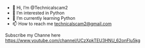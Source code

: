 - 👋 Hi, I’m @Technicalscam2
- 👀 I’m interested in Python
- 🌱 I’m currently learning Python
- 📫 How to reach me technicalscam2@gmail.com

<!---
Technicalscam2/Technicalscam2 is a ✨ special ✨ repository because its `README.md` (this file) appears on your GitHub profile.
You can click the Preview link to take a look at your changes.
--->
Subscribe my Channe here 
https://www.youtube.com/channel/UCzXpkTEU3HNU_62onFlu5kg
